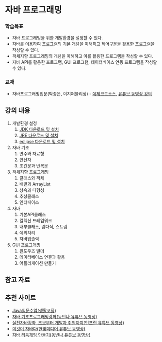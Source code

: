 # 자바 프로그래밍
### 학습목표
* 자바 프로그래밍을 위한 개발환경을 설정할 수 있다. 
* 자바를 이용하여 프로그램의 기본 개념을 이해히고 제어구문을 활용한 프로그램을 작성할 수 있다.
* 객체지향 프로그래밍의 개념을 이해하고 이를 활용한 프로그램을 작성할 수 있다.
* 자바 API를 활용한 프로그램, GUI 프로그램, 데이터베이스 연동 프로그램을 작성할 수 있다.

### 교재
* 자바프로그래밍입문(박종은, 이지퍼블리싱) - [예제코드소스](https://github.com/easyspubjava/JAVA_LAB), [유튜브 동영상 강의](https://www.youtube.com/playlist?list=PLG7te9eYUi7typZrH4fqXvs4E22ZFn1Nj)

## 강의 내용
1. 개발환경 설정
   1. [JDK 다운로드 및 설치](https://dev-imaec.tistory.com/9)
   1. [JRE 다운로드 및 설치](https://webnautes.tistory.com/1133)
   2. [eclipse 다운로드 및 설치](https://mine-it-record.tistory.com/16)
1. 자바 기초
   1. 변수와 자료형
   1. 연산자
   1. 조건문과 반복문
1. 객체지향 프로그래밍
   1. 클래스와 객체
   1. 배열과 ArrayList
   1. 상속과 다형성
   1. 추상클래스
   1. 인터페이스
1. 자바
   1. 기본API클래스
   1. 컬렉션 프레임워크
   1. 내부클래스, 람다식, 스트림
   1. 예외처리
   1. 자바입출력
1. GUI 프로그래밍
   1. 윈도우즈 빌더
   1. 데이터베이스 연결과 활용
   1. 어플리케이션 만들기
      
## 참고 자료

## 추천 사이트
* [Java입문수업(생활코딩)](https://www.youtube.com/playlist?list=PLuHgQVnccGMCeAy-2-llhw3nWoQKUvQck)
* [자바 기초프로그래밍강좌(동빈나 유튜브 동영상)](https://www.youtube.com/playlist?list=PLRx0vPvlEmdBjfCADjCc41aD4G0bmdl4R)
* [실전자바강좌, 초보부터 개발자 취업까지(인프런 유튜브 동영상) ](https://www.youtube.com/playlist?list=PLpkj8RKr48wYXFtzJdXUo46tmxnj94mjB)
* [이것이 자바다(한빛미디어 유튜브 동영상)](https://www.youtube.com/playlist?list=PLVsNizTWUw7FPokuK8Cmlt72DQEt7hKZu)
* [자바 리듬게임 만들기(동빈나 유튜브 동영상)](https://www.youtube.com/watch?v=xs92kqU2YWg&list=PLRx0vPvlEmdDySO3wDqMYGKMVH4Qa4QhR)

